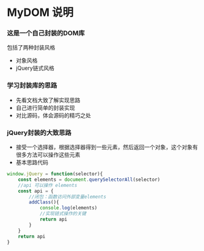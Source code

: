 # MyDOM 说明
### 这是一个自己封装的DOM库
包括了两种封装风格
- 对象风格
- jQuery链式风格

### 学习封装库的思路
- 先看文档大致了解实现思路
- 自己进行简单的封装实现
- 对比源码，体会源码的精巧之处

### jQuery封装的大致思路
- 接受一个选择器，根据选择器得到一些元素，然后返回一个对象，这个对象有很多方法可以操作这些元素
- 基本思路代码
```js
window.jQuery = function(selector){
    const elements = document.querySelectorAll(selector)
    //api 可以操作 elements
    const api = {
        //闭包：函数访问外部变量elements
        addClass(){
            console.log(elements)
            //实现链式操作的关键
            return api
        }
    }
    return api
}
```
